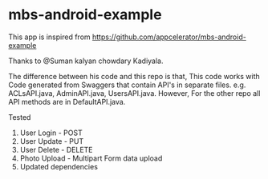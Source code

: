 # mbs-android-example

This app is inspired from https://github.com/appcelerator/mbs-android-example

Thanks to @Suman kalyan chowdary Kadiyala. 

The difference between his code and this repo is that, This code works with Code generated from Swaggers that contain API's in separate files. e.g. ACLsAPI.java, AdminAPI.java, UsersAPI.java. However, For the other repo all API methods are in DefaultAPI.java. 

Tested
1. User Login - POST
2. User Update - PUT
3. User Delete - DELETE
3. Photo Upload - Multipart Form data upload
4. Updated dependencies

